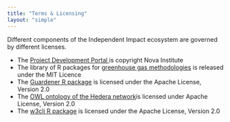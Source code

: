 ```yaml
---
title: "Terms & Licensing"
layout: "simple"
---
```


Different components of the Independent Impact ecosystem are governed by different licenses. 

- The <a href="https://app.independentimpact.org"> Project Development Portal </a>is copyright Nova Institute 
- The library of R packages for <a href="https://independentimpact.github.io/GHG_methodologies/">greenhouse gas methodologies</a> is released under the MIT Licence
- The <a href="https://github.com/IndependentImpact/Guardener">Guardener R package</a> is licensed under the Apache License, Version 2.0
- The <a href="https://github.com/IndependentImpact/Bhash">OWL ontology of the Hedera network</a>is licensed under Apache License, Version 2.0
- The <a href="https://github.com/IndependentImpact/w3cli">w3cli R package</a> is licensed under the Apache License, Version 2.0
